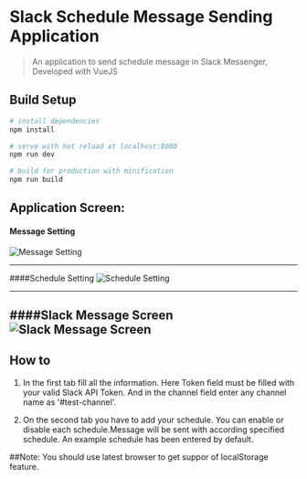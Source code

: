 # Slack Schedule Message Sending Application

> An application to send schedule message in Slack Messenger, Developed with VueJS

## Build Setup

``` bash
# install dependencies
npm install

# serve with hot reload at localhost:8080
npm run dev

# build for production with minification
npm run build
```
## Application Screen:
#### Message Setting
![Message Setting](https://raw.githubusercontent.com/rbrahul/slack-schedule-messaging/master/static/images/screenshots/message-setting.png "Message Settings")

---

####Schedule Setting
![Schedule Setting](https://raw.githubusercontent.com/rbrahul/slack-schedule-messaging/master/static/images/screenshots/schedues-setting.png "Schedule Settings")

---

####Slack Message Screen
![Slack Message Screen](https://raw.githubusercontent.com/rbrahul/slack-schedule-messaging/master/static/images/screenshots/slack-message.png "Slack Message Screen")
---

## How to
 1. In the first tab fill all the information. Here Token field must be filled with your valid Slack API Token. And in the channel field enter any channel name as '#test-channel'.

 2. On the second tab you have to add your schedule. You can enable or disable each schedule.Message will be sent with according specified schedule. An example schedule has been entered by default.


 ##Note:
 You should use latest browser to get suppor of localStorage feature.
